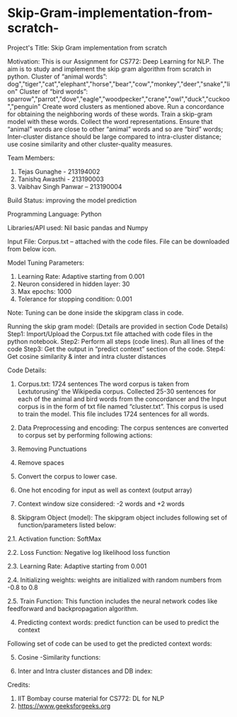# Skip-Gram-implementation-from-scratch-

Project's Title: Skip Gram implementation from scratch 

Motivation: This is our Assignment for CS772: Deep Learning for NLP. The aim is to study and implement the skip gram algorithm from scratch in python. 
Cluster of “animal words”: dog","tiger","cat","elephant","horse","bear","cow","monkey","deer","snake","lion"
Cluster of “bird words”: sparrow","parrot","dove","eagle","woodpecker","crane","owl","duck","cuckoo","penguin"
Create word clusters as mentioned above. Run a concordance for obtaining the neighboring words of these words. Train a skip-gram model with these words. Collect the word representations. Ensure that “animal” words are close to other “animal” words and so are “bird” words; Inter-cluster distance should be large compared to intra-cluster distance; use cosine similarity and other cluster-quality measures.

Team Members: 
1.	Tejas Gunaghe - 213194002
2.	Tanishq Awasthi - 213190003
3.	Vaibhav Singh Panwar – 213190004

Build Status: improving the model prediction

Programming Language: Python 

Libraries/API used: Nil basic pandas and Numpy

Input File: Corpus.txt – attached with the code files. File can be downloaded from below icon.
 
Model Tuning Parameters:
1.	Learning Rate: Adaptive starting from 0.001
2.	Neuron considered in hidden layer: 30
3.	Max epochs: 1000
4.	Tolerance for stopping condition: 0.001

Note: Tuning can be done inside the skipgram class in code.


Running the skip gram model: (Details are provided in section Code Details)
Step1: Import/Upload the Corpus.txt file attached with code files in the python notebook.
Step2: Perform all steps (code lines). Run all lines of the code
Step3: Get the output in “predict context” section of the code.
Step4: Get cosine similarity & inter and intra cluster distances

Code Details:
1.	Corpus.txt: 1724 sentences
The word corpus is taken from Lextutorusing’ the Wikipedia corpus. Collected 25-30 sentences for each of the animal and bird words from the concordancer and the Input corpus is in the form of txt file named “cluster.txt”. This corpus is used to train the model. This file includes 1724 sentences for all words.

2.	Data Preprocessing and encoding:
The corpus sentences are converted to corpus set by performing following actions:
1.	Removing Punctuations
2.	Remove spaces
3.	Convert the corpus to lower case.
4.	One hot encoding for input as well as context (output array)
5.	Context window size considered: -2 words and +2 words

3.	Skipgram Object (model): 
The skipgram object includes following set of function/parameters listed below:

2.1.	Activation function: SoftMax 
 

2.2.	Loss Function: Negative log likelihood loss function
  

2.3.	 Learning Rate: Adaptive starting from 0.001
 

2.4.	Initializing weights: weights are initialized with random numbers from -0.8 to 0.8

 
2.5.	Train Function: This function includes the neural network codes like feedforward and backpropagation algorithm. 
 

4.	Predicting context words: predict function can be used to predict the context
 

Following set of code can be used to get the predicted context words:
 
 

5.	Cosine -Similarity functions:
 

6.	Inter and Intra cluster distances and DB index:
 

Credits: 
1.	IIT Bombay course material for CS772: DL for NLP
2.	https://www.geeksforgeeks.org

